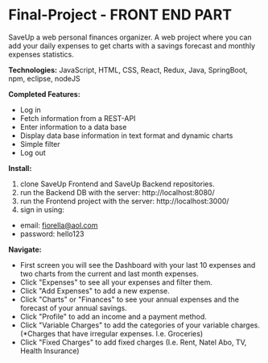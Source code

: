 # Final-Project - FRONT END PART

SaveUp a web personal finances organizer.
A web project where you can add your daily expenses to get charts with a savings forecast and monthly expenses statistics.

**Technologies:**
	JavaScript, HTML, CSS, React, Redux, Java, SpringBoot, npm, eclipse, nodeJS

**Completed Features:**
  - Log in
  - Fetch information from a REST-API
  - Enter information to a data base
  - Display data base information in text format and dynamic charts
  - Simple filter
  - Log out

**Install:**
1) clone SaveUp Frontend and SaveUp Backend repositories.
2) run the Backend DB with the server: http://localhost:8080/
3) run the Frontend project with the server: http://localhost:3000/
4) sign in using:
  - email: fiorella@aol.com
  - password: hello123
	

**Navigate:**
  - First screen you will see the Dashboard with your last 10 expenses and two charts from the current and last month expenses.
  - Click "Expenses" to see all your expenses and filter them.
  - Click "Add Expenses" to add a new expense.
  - Click "Charts" or "Finances" to see your annual expenses and the forecast of your annual savings.
  - Click "Profile" to add an income and a payment method.
  - Click "Variable Charges" to add the categories of your variable charges. (*Charges that have irregular expenses. I.e. Groceries)
  - Click "Fixed Charges" to add fixed charges (I.e. Rent, Natel Abo, TV, Health Insurance)





